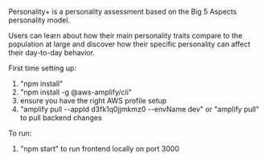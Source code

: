 Personality+ is a personality assessment based on the Big 5 Aspects personality model. 

Users can learn about how their main personality traits compare to the population at large and discover how their specific personality can affect their day-to-day behavior.

First time setting up:

1. "npm install"
2. "npm install -g @aws-amplify/cli"
3. ensure you have the right AWS profile setup
4. "amplify pull --appId d3fk1q0jjmkmz0 --envName dev" or "amplify pull" to pull backend changes


To run:
1. "npm start" to run frontend locally on port 3000
